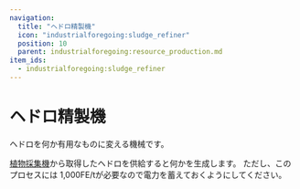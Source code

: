```yaml
---
navigation:
  title: "ヘドロ精製機"
  icon: "industrialforegoing:sludge_refiner"
  position: 10
  parent: industrialforegoing:resource_production.md
item_ids:
  - industrialforegoing:sludge_refiner
---
```


# ヘドロ精製機

<Color id="gold">ヘドロ</Color>を何か有用なものに変える機械です。

[植物採集機](../plant_gatherer.md)から取得した<Color id="gold">ヘドロ</Color>を供給すると<Color id="gold">何か</Color>を生成します。
ただし、このプロセスには <Color id="gold">1,000</Color>FE/tが必要なので電力を蓄えておくようにしてください。



<Recipe id="industrialforegoing:sludge_refiner" />

